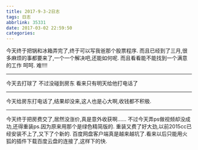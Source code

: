 ```yaml
---
title: 2017-9-3-2日志
tags: 日志
abbrlink: 35331
date: 2017-03-02 22:59:50
categories:
---
```


今天终于把锅和冰箱弄完了,终于可以写我爸那个股票程序.
而且已经到了三月,很多麻烦的事都要来了,一个一个解决吧,还能如何呢.
而且看看能不能找到一个满意的工作 呵呵.
难!!!!

---

今天去打球了 不过没碰到房东 看来只有明天给他打电话了

---

今天给房东打电话了,结果却没来,这人也是心大啊,收钱都不积极.

---

今天终于把房费交了,居然没涨价,真是意外收获啊......
不过今天弄ps做视频却没成功,还得重装ps.因为原来用那个是绿色精简版的.
重装又费了好大劲,以前2015cc已经安装不上了,又下了个新的.
百度网盘客户端真是越来越坑了.看来以后只能用火狐的插件下载百度云盘的连接了,这样下的快.
